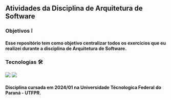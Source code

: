 ## Atividades da Disciplina de Arquitetura de Software

### Objetivos ❕

#### Esse repositório tem como objetivo centralizar todos os exercícios que eu realizei durante a disciplina de Arquitetura de Software.

### Tecnologias 🛠️

<div style="display: inline_block">
  <img src="https://img.shields.io/badge/Node.js-43853D?style=for-the-badge&logo=node.js&logoColor=white">
  <img src="https://img.shields.io/badge/JavaScript-323330?style=for-the-badge&logo=javascript&logoColor=F7DF1E">
</div>

#### Disciplina cursada em 2024/01 na Universidade Técnologica Federal do Paraná - UTFPR.
